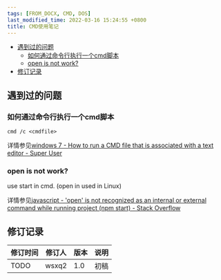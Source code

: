 ```yaml
---
tags: [FROM_DOCX, CMD, DOS]
last_modified_time: 2022-03-16 15:24:55 +0800
title: CMD使用笔记
---
```



<p id="markdown-toc"></p>
<!-- vim-markdown-toc GFM -->

* [遇到过的问题](#遇到过的问题)
    * [如何通过命令行执行一个cmd脚本](#如何通过命令行执行一个cmd脚本)
    * [open is not work?](#open-is-not-work)
* [修订记录](#修订记录)

<!-- vim-markdown-toc -->


## 遇到过的问题

### 如何通过命令行执行一个cmd脚本

    cmd /c <cmdfile>

详情参见[windows 7 - How to run a CMD file that is associated with a text editor - Super User](https://superuser.com/questions/920712/how-to-run-a-cmd-file-that-is-associated-with-a-text-editor)

### open is not work?

use start in cmd. (open in used in Linux)

详情参见[javascript - 'open' is not recognized as an internal or external command while running project (npm start) - Stack Overflow](https://stackoverflow.com/questions/49997547/open-is-not-recognized-as-an-internal-or-external-command-while-running-projec)

## 修订记录

| 修订时间 | 修订人       | 版本 | 说明 |
|----------|--------------|------|------|
| TODO     | wsxq2 | 1.0  | 初稿 |

